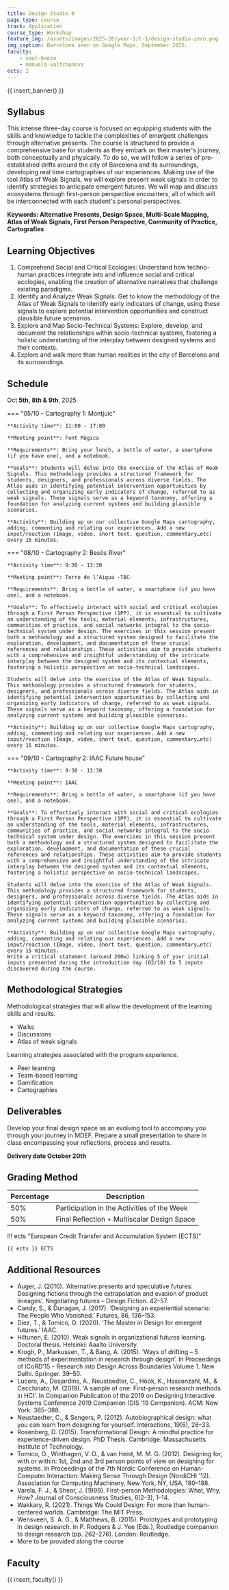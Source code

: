 ```yaml
---
title: Design Studio 0
page_type: course
track: Application
course_type: Workshop
feature_img: /assets/images/2025-26/year-1/t-1/design-studio-zero.png
img_caption: Barcelona seen on Google Maps, September 2025.
faculty:
    - saul-baeza
    - manuela-valtchanova
ects: 2
---
```


{{ insert_banner() }}

## Syllabus

This intense three-day course is focused on equipping students with the skills and knowledge to tackle the complexities of emergent challenges through alternative presents. The course is structured to provide a comprehensive base for students as they embark on their master's journey, both conceptually and physically. To do so, we will follow a series of pre-established drifts around the city of Barcelona and its surroundings, developing real time cartographies of our experiences. Making use of the tool Atlas of Weak Signals, we will explore present weak signals in order to identify strategies to anticipate emergent futures. We will map and discuss ecosystems through first-person perspective encounters, all of which will be interconnected with each student's personal perspectives.

**Keywords: Alternative Presents, Design Space, Multi-Scale Mapping, Atlas of Weak Signals, First Person Perspective, Community of Practice, Cartografies**

## Learning Objectives

1. Comprehend Social and Critical Ecologies: Understand how techno-human practices integrate into and influence social and critical ecologies, enabling the creation of alternative narratives that challenge existing paradigms.
2. Identify and Analyze Weak Signals: Get to know the methodology of the Atlas of Weak Signals to identify early indicators of change, using these signals to explore potential intervention opportunities and construct plausible future scenarios.
3. Explore and Map Socio-Technical Systems: Explore, develop, and document the relationships within socio-technical systems, fostering a holistic understanding of the interplay between designed systems and their contexts.
4. Explore and walk more than human realities in the city of Barcelona and its surroundings.

## Schedule

Oct **5th, 8th & 9th**, 2025

=== "05/10 - Cartography 1: Montjuic"

    **Activity time**: 11:00 - 17:00
    
    **Meeting point**: Font Màgica
    
    **Requirements**: Bring your lunch, a bottle of water, a smartphone (if you have one), and a notebook.    
     
    **Goals**: Students will delve into the exercise of the Atlas of Weak Signals. This methodology provides a structured framework for students, designers, and professionals across diverse fields. The Atlas aids in identifying potential intervention opportunities by collecting and organizing early indicators of change, referred to as weak signals. These signals serve as a keyword taxonomy, offering a foundation for analyzing current systems and building plausible scenarios.

    **Activity**: Building up on our collective Google Maps cartography, adding, commenting and relating our experiences. Add a new input/reaction (Image, video, short text, question, commentary…etc) every 15 minutes.

=== "08/10 - Cartography 2: Besòs River"

    **Activity time**: 9:30 - 13:30
    
    **Meeting point**: Torre de l’Aigua -TBC-
    
    **Requirements**: Bring a bottle of water, a smartphone (if you have one), and a notebook.
     
    **Goals**: To effectively interact with social and critical ecologies through a First Person Perspective (1PP), it is essential to cultivate an understanding of the tools, material elements, infrastructures, communities of practice, and social networks integral to the socio-technical system under design. The exercises in this session present both a methodology and a structured system designed to facilitate the exploration, development, and documentation of these crucial references and relationships. These activities aim to provide students with a comprehensive and insightful understanding of the intricate interplay between the designed system and its contextual elements, fostering a holistic perspective on socio-technical landscapes.

    Students will delve into the exercise of the Atlas of Weak Signals. This methodology provides a structured framework for students, designers, and professionals across diverse fields. The Atlas aids in identifying potential intervention opportunities by collecting and organizing early indicators of change, referred to as weak signals. These signals serve as a keyword taxonomy, offering a foundation for analyzing current systems and building plausible scenarios.

    **Activity**: Building up on our collective Google Maps cartography, adding, commenting and relating our experiences. Add a new input/reaction (Image, video, short text, question, commentary…etc) every 15 minutes.
    

=== "09/10 - Cartography 2: IAAC Future house"

    **Activity time**: 9:30 - 11:30
    
    **Meeting point**: IAAC
    
    **Requirements**: Bring a bottle of water, a smartphone (if you have one), and a notebook.
     
    **Goals**: To effectively interact with social and critical ecologies through a First Person Perspective (1PP), it is essential to cultivate an understanding of the tools, material elements, infrastructures, communities of practice, and social networks integral to the socio-technical system under design. The exercises in this session present both a methodology and a structured system designed to facilitate the exploration, development, and documentation of these crucial references and relationships. These activities aim to provide students with a comprehensive and insightful understanding of the intricate interplay between the designed system and its contextual elements, fostering a holistic perspective on socio-technical landscapes.

    Students will delve into the exercise of the Atlas of Weak Signals. This methodology provides a structured framework for students, designers, and professionals across diverse fields. The Atlas aids in identifying potential intervention opportunities by collecting and organizing early indicators of change, referred to as weak signals. These signals serve as a keyword taxonomy, offering a foundation for analyzing current systems and building plausible scenarios.

    **Activity**: Building up on our collective Google Maps cartography, adding, commenting and relating our experiences. Add a new input/reaction (Image, video, short text, question, commentary…etc) every 15 minutes.
    Write a critical statement (around 200w) linking 5 of your initial inputs presented during the introduction day (02/10) to 5 inputs discovered during the course. 
    

## Methodological Strategies

Methodological strategies that will allow the development of the learning skills and results.

- Walks
- Discussions
- Atlas of weak signals

Learning strategies associated with the program experience.

- Peer learning
- Team-based learning
- Gamification
- Cartographies


## Deliverables

Develop your final design space as an evolving tool to accompany you through your journey in MDEF. Prepare a small presentation to share in class encompassing your reflections, process and results.

**Delivery date October 20th**


## Grading Method

| Percentage  | Description                                     |
| ----------- | ------------------------------------            |
| 50%         | Participation in the Activities of the Week          |
| 50%         | Final Reflection + Multiscalar Design Space                                 |

!!! ects "European Credit Transfer and Accumulation System (ECTS)"

    {{ ects }} ECTS

## Additional Resources

- Auger, J. (2010). ‘Alternative presents and speculative futures: Designing fictions through the extrapolation and evasion of product lineages’. Negotiating futures – Design Fiction. 42–57.
- Candy, S., & Dunagan, J. (2017). ‘Designing an experiential scenario: The People Who Vanished.’ Futures, 86, 136–153.
- Diez, T., & Tomico, O. (2020). ‘The Master in Design for emergent futures.’ IAAC.
- Hiltunen, E. (2010). Weak signals in organizational futures learning. Doctoral thesis. Helsinki: Aaalto University.
- Krogh, P., Markussen, T., & Bang, A. (2015). ‘Ways of drifting – 5 methods of experimentation in research through design’. In Proceedings of ICoRD’15 – Research into Design Across Boundaries Volume 1. New Delhi. Springer. 39–50.
- Lucero, A., Desjardins, A., Neustaedter, C., Höök, K., Hassenzahl, M., & Cecchinato, M. (2019). ‘A sample of one: First-person research methods in HCI’. In Companion Publication of the 2019 on Designing Interactive Systems Conference 2019 Companion (DIS ‘19 Companion). ACM: New York. 385–388.
- Neustaedter, C., & Sengers, P. (2012). Autobiographical design: what you can learn from designing for yourself. Interactions, 19(6), 28–33.
- Rosenberg, D. (2015). Transformational Design: A mindful practice for experience-driven design. PhD Thesis. Cambridge: Massachusetts Institute of Technology.
- Tomico, O., Winthagen, V. O., & van Heist, M. M. G. (2012). Designing for, with or within: 1st, 2nd and 3rd person points of view on designing for systems. In Proceedings of the 7th Nordic Conference on Human-Computer Interaction: Making Sense Through Design (NordiCHI '12). Association for Computing Machinery, New York, NY, USA, 180–188.
- Varela, F. J., & Shear, J. (1999). First-person Methodologies: What, Why, How? Journal of Consciousness Studies, 6(2-3), 1-14.
- Wakkary, R. (2021). Things We Could Design: For more than human-centered worlds. Cambridge: The MIT Press.
- Wensveen, S. A. G., & Matthews, B. (2015). Prototypes and prototyping in design research. In P. Rodgers & J. Yee (Eds.), Routledge companion to design research (pp. 262–276). London: Routledge.
- More to be provided along the course


## Faculty

{{ insert_faculty() }}
